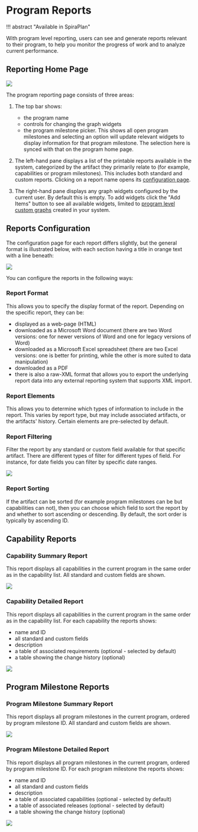 # Program Reports
!!! abstract "Available in SpiraPlan"

With program level reporting, users can see and generate reports relevant to their program, to help you monitor the progress of work and to analyze current performance.

## Reporting Home Page 
![](img/program-reports-homepage.png)

The program reporting page consists of three areas:

1. The top bar shows:

    - the program name
    - controls for changing the graph widgets
    - the program milestone picker. This shows all open program milestones and selecting an option will update relevant widgets to display information for that program milestone. The selection here is synced with that on the program home page.

2. The left-hand pane displays a list of the printable reports available in the system, categorized by the artifact they primarily relate to (for example, capabilities or program milestones). This includes both standard and custom reports. Clicking on a report name opens its [configuration page](#reports-configuration).
3. The right-hand pane displays any graph widgets configured by the current user. By default this is empty. To add widgets click the "Add Items" button to see all available widgets, limited to [program level custom graphs](../Spira-Administration-Guide/System-Reporting.md/#edit-graphs) created in your system.


## Reports Configuration
The configuration page for each report differs slightly, but the general format is illustrated below, with each section having a title in orange text with a line beneath:

![](img/program-reports-configuration.png)

You can configure the reports in the following ways:

### Report Format
This allows you to specify the display format of the report. Depending on the specific report, they can be:

- displayed as a web-page (HTML)
- downloaded as a Microsoft Word document (there are two Word versions: one for newer versions of Word and one for legacy versions of Word)
- downloaded as a Microsoft Excel spreadsheet (there are two Excel versions: one is better for printing, while the other is more suited to data manipulation)
- downloaded as a PDF
- there is also a raw-XML format that allows you to export the underlying report data into any external reporting system that supports XML import.

### Report Elements
This allows you to determine which types of information to include in the report. This varies by report type, but may include associated artifacts, or the artifacts' history. Certain elements are pre-selected by default.

### Report Filtering
Filter the report by any standard or custom field available for that specific artifact. There are different types of filter for different types of field. For instance, for date fields you can filter by specific date ranges.

![](img/program-reports-configuration2.png)

### Report Sorting
If the artifact can be sorted (for example program milestones can be but capabilities can not), then you can choose which field to sort the report by and whether to sort ascending or descending. By default, the sort order is typically by ascending ID.

## Capability Reports
### Capability Summary Report
This report displays all capabilities in the current program in the same order as in the capability list. All standard and custom fields are shown.

![](img/program-reports-capability-summary.png)


### Capability Detailed Report
This report displays all capabilities in the current program in the same order as in the capability list. For each capability the reports shows:

- name and ID
- all standard and custom fields
- description
- a table of associated requirements (optional - selected by default)
- a table showing the change history (optional)

![](img/program-reports-capability-detailed.png)

## Program Milestone Reports
### Program Milestone Summary Report
This report displays all program milestones in the current program, ordered by program milestone ID. All standard and custom fields are shown.

![](img/program-reports-program-milestone-summary.png)

### Program Milestone Detailed Report
This report displays all program milestones in the current program, ordered by program milestone ID. For each program milestone the reports shows:

- name and ID
- all standard and custom fields
- description
- a table of associated capabilities (optional - selected by default)
- a table of associated releases (optional - selected by default)
- a table showing the change history (optional)

![](img/program-reports-program-milestone-detailed.png)